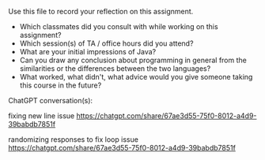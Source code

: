 Use this file to record your reflection on this assignment.

- Which classmates did you consult with while working on this assignment?
- Which session(s) of TA / office hours did you attend?
- What are your initial impressions of Java? 
- Can you draw any conclusion about programming in general from the similarities or the differences between the two languages? 
- What worked, what didn't, what advice would you give someone taking this course in the future?



ChatGPT conversation(s):

fixing new line issue
https://chatgpt.com/share/67ae3d55-75f0-8012-a4d9-39babdb7851f 

randomizing responses to fix loop issue
https://chatgpt.com/share/67ae3d55-75f0-8012-a4d9-39babdb7851f 